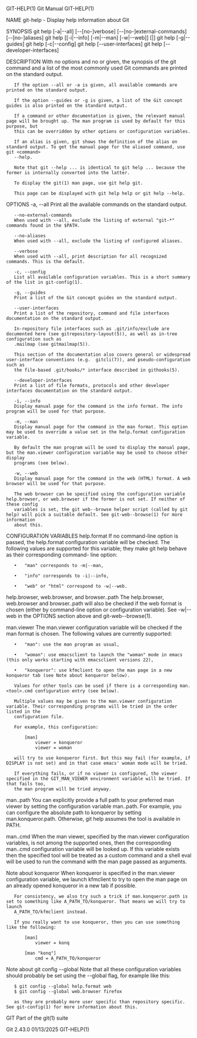 GIT-HELP(1)								  Git Manual								   GIT-HELP(1)

NAME
       git-help - Display help information about Git

SYNOPSIS
       git help [-a|--all] [--[no-]verbose] [--[no-]external-commands] [--[no-]aliases]
       git help [[-i|--info] [-m|--man] [-w|--web]] [<command>|<doc>]
       git help [-g|--guides]
       git help [-c|--config]
       git help [--user-interfaces]
       git help [--developer-interfaces]

DESCRIPTION
       With no options and no <command> or <doc> given, the synopsis of the git command and a list of the most commonly used Git commands are printed on the
       standard output.

       If the option --all or -a is given, all available commands are printed on the standard output.

       If the option --guides or -g is given, a list of the Git concept guides is also printed on the standard output.

       If a command or other documentation is given, the relevant manual page will be brought up. The man program is used by default for this purpose, but
       this can be overridden by other options or configuration variables.

       If an alias is given, git shows the definition of the alias on standard output. To get the manual page for the aliased command, use git <command>
       --help.

       Note that git --help ... is identical to git help ... because the former is internally converted into the latter.

       To display the git(1) man page, use git help git.

       This page can be displayed with git help help or git help --help.

OPTIONS
       -a, --all
	   Print all the available commands on the standard output.

       --no-external-commands
	   When used with --all, exclude the listing of external "git-*" commands found in the $PATH.

       --no-aliases
	   When used with --all, exclude the listing of configured aliases.

       --verbose
	   When used with --all, print description for all recognized commands. This is the default.

       -c, --config
	   List all available configuration variables. This is a short summary of the list in git-config(1).

       -g, --guides
	   Print a list of the Git concept guides on the standard output.

       --user-interfaces
	   Print a list of the repository, command and file interfaces documentation on the standard output.

	   In-repository file interfaces such as .git/info/exclude are documented here (see gitrepository-layout(5)), as well as in-tree configuration such as
	   .mailmap (see gitmailmap(5)).

	   This section of the documentation also covers general or widespread user-interface conventions (e.g.	 gitcli(7)), and pseudo-configuration such as
	   the file-based .git/hooks/* interface described in githooks(5).

       --developer-interfaces
	   Print a list of file formats, protocols and other developer interfaces documentation on the standard output.

       -i, --info
	   Display manual page for the command in the info format. The info program will be used for that purpose.

       -m, --man
	   Display manual page for the command in the man format. This option may be used to override a value set in the help.format configuration variable.

	   By default the man program will be used to display the manual page, but the man.viewer configuration variable may be used to choose other display
	   programs (see below).

       -w, --web
	   Display manual page for the command in the web (HTML) format. A web browser will be used for that purpose.

	   The web browser can be specified using the configuration variable help.browser, or web.browser if the former is not set. If neither of these config
	   variables is set, the git web--browse helper script (called by git help) will pick a suitable default. See git-web--browse(1) for more information
	   about this.

CONFIGURATION VARIABLES
   help.format
       If no command-line option is passed, the help.format configuration variable will be checked. The following values are supported for this variable; they
       make git help behave as their corresponding command- line option:

       •   "man" corresponds to -m|--man,

       •   "info" corresponds to -i|--info,

       •   "web" or "html" correspond to -w|--web.

   help.browser, web.browser, and browser.<tool>.path
       The help.browser, web.browser and browser.<tool>.path will also be checked if the web format is chosen (either by command-line option or configuration
       variable). See -w|--web in the OPTIONS section above and git-web--browse(1).

   man.viewer
       The man.viewer configuration variable will be checked if the man format is chosen. The following values are currently supported:

       •   "man": use the man program as usual,

       •   "woman": use emacsclient to launch the "woman" mode in emacs (this only works starting with emacsclient versions 22),

       •   "konqueror": use kfmclient to open the man page in a new konqueror tab (see Note about konqueror below).

       Values for other tools can be used if there is a corresponding man.<tool>.cmd configuration entry (see below).

       Multiple values may be given to the man.viewer configuration variable. Their corresponding programs will be tried in the order listed in the
       configuration file.

       For example, this configuration:

		   [man]
			   viewer = konqueror
			   viewer = woman

       will try to use konqueror first. But this may fail (for example, if DISPLAY is not set) and in that case emacs' woman mode will be tried.

       If everything fails, or if no viewer is configured, the viewer specified in the GIT_MAN_VIEWER environment variable will be tried. If that fails too,
       the man program will be tried anyway.

   man.<tool>.path
       You can explicitly provide a full path to your preferred man viewer by setting the configuration variable man.<tool>.path. For example, you can
       configure the absolute path to konqueror by setting man.konqueror.path. Otherwise, git help assumes the tool is available in PATH.

   man.<tool>.cmd
       When the man viewer, specified by the man.viewer configuration variables, is not among the supported ones, then the corresponding man.<tool>.cmd
       configuration variable will be looked up. If this variable exists then the specified tool will be treated as a custom command and a shell eval will be
       used to run the command with the man page passed as arguments.

   Note about konqueror
       When konqueror is specified in the man.viewer configuration variable, we launch kfmclient to try to open the man page on an already opened konqueror in
       a new tab if possible.

       For consistency, we also try such a trick if man.konqueror.path is set to something like A_PATH_TO/konqueror. That means we will try to launch
       A_PATH_TO/kfmclient instead.

       If you really want to use konqueror, then you can use something like the following:

		   [man]
			   viewer = konq

		   [man "konq"]
			   cmd = A_PATH_TO/konqueror

   Note about git config --global
       Note that all these configuration variables should probably be set using the --global flag, for example like this:

	   $ git config --global help.format web
	   $ git config --global web.browser firefox

       as they are probably more user specific than repository specific. See git-config(1) for more information about this.

GIT
       Part of the git(1) suite

Git 2.43.0								  01/13/2025								   GIT-HELP(1)
